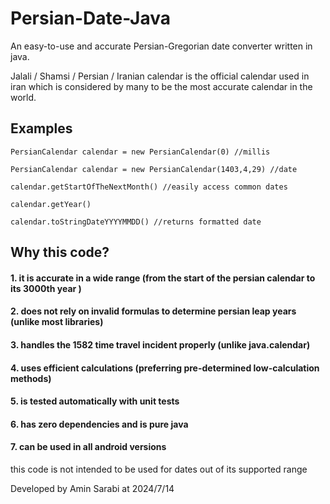 # Persian-Date-Java
An easy-to-use and accurate Persian-Gregorian date converter written in java.

Jalali / Shamsi / Persian / Iranian calendar is the official calendar used in iran which is considered by many to be the most accurate calendar in the world.


## Examples

`PersianCalendar calendar = new PersianCalendar(0) //millis`

`PersianCalendar calendar = new PersianCalendar(1403,4,29) //date`

`calendar.getStartOfTheNextMonth() //easily access common dates` 

`calendar.getYear()` 

`calendar.toStringDateYYYYMMDD() //returns formatted date`



## Why this code?

#### 1. it is accurate in a wide range (from the start of the persian calendar to its 3000th year )

#### 2. does not rely on invalid formulas to determine persian leap years (unlike most libraries)

#### 3. handles the 1582 time travel incident properly (unlike java.calendar)

#### 4. uses efficient calculations (preferring pre-determined low-calculation methods)

#### 5. is tested automatically with unit tests

#### 6. has zero dependencies and is pure java

#### 7. can be used in all android versions 


this code is not intended to be used for dates out of its supported range

Developed by Amin Sarabi at 2024/7/14
